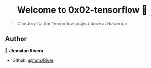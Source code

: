 <h1 align="center">Welcome to 0x02-tensorflow 👋</h1>
<p>
</p>

> Directory for the Tensorflow project done at Holberton

## Author

👤 **Jhonatan Rivera**

* Github: [@jhonaRiver](https://github.com/jhonaRiver)